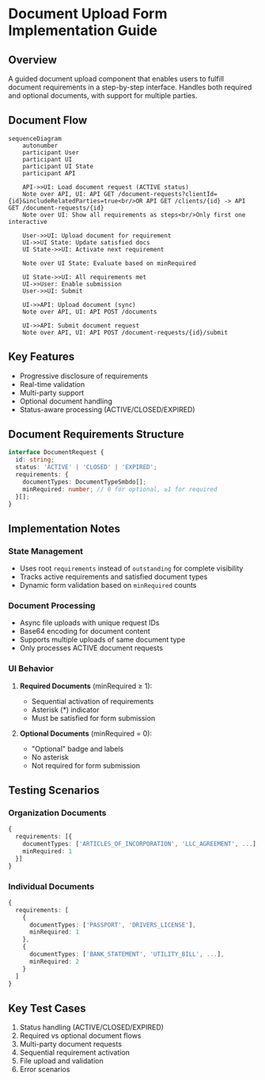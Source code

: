 # Document Upload Form Implementation Guide

## Overview

A guided document upload component that enables users to fulfill document requirements in a step-by-step interface. Handles both required and optional documents, with support for multiple parties.

## Document Flow

```mermaid
sequenceDiagram
    autonumber
    participant User
    participant UI
    participant UI State
    participant API

    API->>UI: Load document request (ACTIVE status)
    Note over API, UI: API GET /document-requests?clientId={id}&includeRelatedParties=true<br/>OR API GET /clients/{id} -> API GET /document-requests/{id}
    Note over UI: Show all requirements as steps<br/>Only first one interactive

    User->>UI: Upload document for requirement
    UI->>UI State: Update satisfied docs
    UI State->>UI: Activate next requirement

    Note over UI State: Evaluate based on minRequired

    UI State->>UI: All requirements met
    UI->>User: Enable submission
    User->>UI: Submit

    UI->>API: Upload document (sync)
    Note over API, UI: API POST /documents

    UI->>API: Submit document request
    Note over API, UI: API POST /document-requests/{id}/submit
```

## Key Features

- Progressive disclosure of requirements
- Real-time validation
- Multi-party support
- Optional document handling
- Status-aware processing (ACTIVE/CLOSED/EXPIRED)

## Document Requirements Structure

```typescript
interface DocumentRequest {
  id: string;
  status: 'ACTIVE' | 'CLOSED' | 'EXPIRED';
  requirements: {
    documentTypes: DocumentTypeSmbdo[];
    minRequired: number; // 0 for optional, ≥1 for required
  }[];
}
```

## Implementation Notes

### State Management

- Uses root `requirements` instead of `outstanding` for complete visibility
- Tracks active requirements and satisfied document types
- Dynamic form validation based on `minRequired` counts

### Document Processing

- Async file uploads with unique request IDs
- Base64 encoding for document content
- Supports multiple uploads of same document type
- Only processes ACTIVE document requests

### UI Behavior

1. **Required Documents** (minRequired ≥ 1):

   - Sequential activation of requirements
   - Asterisk (\*) indicator
   - Must be satisfied for form submission

2. **Optional Documents** (minRequired = 0):
   - "Optional" badge and labels
   - No asterisk
   - Not required for form submission

## Testing Scenarios

### Organization Documents

```typescript
{
  requirements: [{
    documentTypes: ['ARTICLES_OF_INCORPORATION', 'LLC_AGREEMENT', ...],
    minRequired: 1
  }]
}
```

### Individual Documents

```typescript
{
  requirements: [
    {
      documentTypes: ['PASSPORT', 'DRIVERS_LICENSE'],
      minRequired: 1
    },
    {
      documentTypes: ['BANK_STATEMENT', 'UTILITY_BILL', ...],
      minRequired: 2
    }
  ]
}
```

## Key Test Cases

1. Status handling (ACTIVE/CLOSED/EXPIRED)
2. Required vs optional document flows
3. Multi-party document requests
4. Sequential requirement activation
5. File upload and validation
6. Error scenarios
